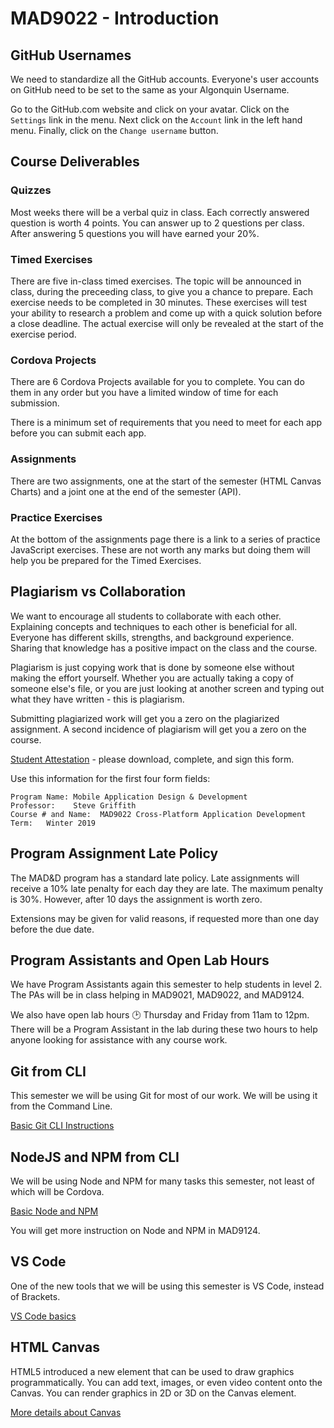 # MAD9022 - Introduction

## GitHub Usernames

We need to standardize all the GitHub accounts. Everyone's user accounts on GitHub need to be set to the same as your Algonquin Username.

Go to the GitHub.com website and click on your avatar. Click on the `Settings` link in the menu. Next click on the `Account` link in the left hand menu. Finally, click on the `Change username` button.

## Course Deliverables

### Quizzes

Most weeks there will be a verbal quiz in class. Each correctly answered question is worth 4 points. You can answer up to 2 questions per class. After answering 5 questions you will have earned your 20%.


### Timed Exercises

There are five in-class timed exercises. The topic will be announced in class, during the preceeding class, to give you a chance to prepare. Each exercise needs to be completed in 30 minutes. These exercises will test your ability to research a problem and come up with a quick solution before a close deadline. The actual exercise will only be revealed at the start of the exercise period.


### Cordova Projects

There are 6 Cordova Projects available for you to complete. You can do them in any order but you have a limited window of time for each submission.

There is a minimum set of requirements that you need to meet for each app before you can submit each app.


### Assignments

There are two assignments, one at the start of the semester (HTML Canvas Charts) and a joint one at the end of the semester (API).


### Practice Exercises

At the bottom of the assignments page there is a link to a series of practice JavaScript exercises. These are not worth any marks but doing them will help you be prepared for the Timed Exercises.


## Plagiarism vs Collaboration

We want to encourage all students to collaborate with each other. Explaining concepts and techniques to each other is beneficial for all. Everyone has different skills, strengths, and background experience. Sharing that knowledge has a positive impact on the class and the course.

Plagiarism is just copying work that is done by someone else without making the effort yourself. Whether you are actually taking a copy of someone else's file, or you are just looking at another screen and typing out what they have written - this is plagiarism. 

Submitting plagiarized work will get you a zero on the plagiarized assignment. A second incidence of plagiarism will get you a zero on the course. 

[Student Attestation](/mad9022-w19/AA20-student-attestation.pdf) - please download, complete, and sign this form.

Use this information for the first four form fields:

    Program Name: Mobile Application Design & Development
    Professor:    Steve Griffith
    Course # and Name:  MAD9022 Cross-Platform Application Development
    Term:   Winter 2019




## Program Assignment Late Policy

The MAD&D program has a standard late policy. Late assignments will receive a 10% late penalty for each day they are late. The maximum penalty is 30%. However, after 10 days the assignment is worth zero. 

Extensions may be given for valid reasons, if requested more than one day before the due date.


## Program Assistants and Open Lab Hours

We have Program Assistants again this semester to help students in level 2. The PAs will be in class helping in MAD9021, MAD9022, and MAD9124.

We also have open lab hours :clock2: Thursday and Friday from 11am to 12pm. There will be a Program Assistant in the lab during these two hours to help anyone looking for assistance with any course work.


## Git from CLI

This semester we will be using Git for most of our work. We will be using it from the Command Line.

[Basic Git CLI Instructions](./git.md)


## NodeJS and NPM from CLI

We will be using Node and NPM for many tasks this semester, not least of which will be Cordova.

[Basic Node and NPM](./npm.md)

You will get more instruction on Node and NPM in MAD9124.


## VS Code

One of the new tools that we will be using this semester is VS Code, instead of Brackets.

[VS Code basics](./vscode.md)


## HTML Canvas

HTML5 introduced a new element that can be used to draw graphics programmatically. You can add text, images, or even video content onto the Canvas. You can render graphics in 2D or 3D on the Canvas element.

[More details about Canvas](./canvas.md)

